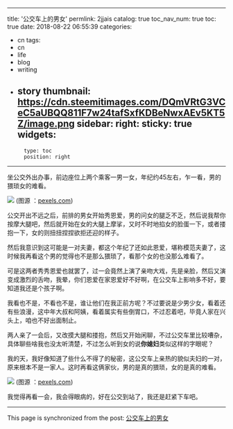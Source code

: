 
---
title: '公交车上的男女'
permlink: 2jjais
catalog: true
toc_nav_num: true
toc: true
date: 2018-08-22 06:55:39
categories:
- cn
tags:
- cn
- life
- blog
- writing
- story
thumbnail: https://cdn.steemitimages.com/DQmVRtG3VCeC5aUBQQ811F7w24tafSxfKDBeNwxAEv5KT5Z/image.png
sidebar:
    right:
        sticky: true
widgets:
    -
        type: toc
        position: right
---


坐公交外出办事，前边座位上两个乘客一男一女，年纪约45左右，乍一看，男的猥琐女的难看。

![](https://cdn.steemitimages.com/DQmVRtG3VCeC5aUBQQ811F7w24tafSxfKDBeNwxAEv5KT5Z/image.png)
(图源 ：[pexels.com]( https://www.pexels.com/))

公交开出不远之后，前排的男女开始秀恩爱，男的问女的腿乏不乏，然后说我帮你按摩大腿吧，然后就开始在女的大腿上摩挲，又时不时地掐女的脸蛋一下，或者搂抱一下，女的则扭扭捏捏欲拒还迎的样子。

然后我意识到这可能是一对夫妻，都这个年纪了还如此恩爱，堪称模范夫妻了，这时候我再看这个男的觉得也不是那么猥琐了，看那个女的也没那么难看了。

可是这两者秀秀恩爱也就罢了，过一会竟然上演了亲吻大戏，先是亲脸，然后又演变成激烈的舌吻，我晕，你们恩爱在家恩爱好不好啊，在公交车上影响多不好，要知道我还是个孩子啊。

我看也不是，不看也不是，谁让他们在我正前方呢？不过要说是少男少女，看着还有些浪漫，这中年大叔和阿姨，看着属实有些倒胃口，不过忍着吧，毕竟人家在兴头上，咱也不好出面制止。

两人亲了一会后，又改摸大腿和搂抱，然后又开始闲聊，不过公交车里比较嘈杂，具体聊些啥我也没太听清楚，不过怎么听到女的说**你媳妇**类似这样的字眼呢？

我的天，我好像知道了些什么不得了的秘密，这公交车上亲热的貌似夫妇的一对，原来根本不是一家人。这时再看这俩家伙，男的是真的猥琐，女的是真的难看。

![](https://cdn.steemitimages.com/DQmVCaNbqK8Twk2tgerJhx35kC4ArKhdBzmsK5HVEh3hws7/image.png)
(图源 ：[pexels.com]( https://www.pexels.com/))

我觉得再看一会，我会得眼病的，好在公交到站了，我还是赶紧下车吧。

- - -

This page is synchronized from the post: [公交车上的男女](https://steemit.com/@oflyhigh/2jjais)
